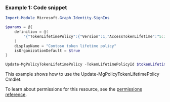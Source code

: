### Example 1: Code snippet

```powershellImport-Module Microsoft.Graph.Identity.SignIns

$params = @{
	definition = @(
		"{"TokenLifetimePolicy":{"Version":1,"AccessTokenLifetime":"5:30:00"}}"
	)
	displayName = "Contoso token lifetime policy"
	isOrganizationDefault = $true
}

Update-MgPolicyTokenLifetimePolicy -TokenLifetimePolicyId $tokenLifetimePolicyId -BodyParameter $params
```
This example shows how to use the Update-MgPolicyTokenLifetimePolicy Cmdlet.
To learn about permissions for this resource, see the [permissions reference](/graph/permissions-reference).

